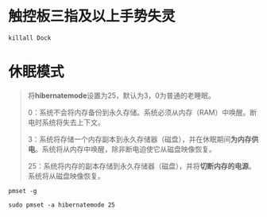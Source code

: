 # 触控板三指及以上手势失灵

```shell
killall Dock
```



# 休眠模式

> 将**hibernatemode**设置为25，默认为3，0为普通的老睡眠。
>
> 0：系统不会将内存备份到永久存储。系统必须从内存（RAM）中唤醒。断电时系统将失去上下文。
>
> 3：系统将存储一个内存副本到永久存储器（磁盘），并在休眠期间**为内存供电**。系统将从内存中唤醒，除非断电迫使它从磁盘映像恢复。
>
> 25：系统将内存的副本存储到永久存储器（磁盘），并将**切断内存的电源**。系统将从磁盘映像恢复。

```shell
pmset -g
```

```shell
sudo pmset -a hibernatemode 25
```

